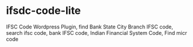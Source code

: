 # ifsdc-code-lite
IFSC Code Wordpress Plugin, find Bank State City Branch IFSC code, search ifsc code, bank IFSC code, Indian Financial System Code, Find micr code
